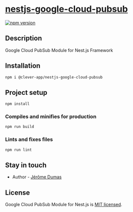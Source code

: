 # [nestjs-google-cloud-pubsub](https://github.com/clever-app/nestjs-google-cloud-pubsub)

[![npm version](https://img.shields.io/npm/v/@clever-app/nestjs-google-cloud-pubsub.svg)](https://www.npmjs.org/package/@clever-app/nestjs-google-cloud-pubsub)

## Description

Google Cloud PubSub Module for Nest.js Framework

## Installation

```bash
npm i @clever-app/nestjs-google-cloud-pubsub
```

## Project setup

```bash
npm install
```

### Compiles and minifies for production

```bash
npm run build
```

### Lints and fixes files

```bash
npm run lint
```

## Stay in touch

- Author - [Jérôme Dumas](https://www.linkedin.com/in/jerome-dumas/)

## License

Google Cloud PubSub Module for Nest.js is [MIT licensed](LICENSE).
